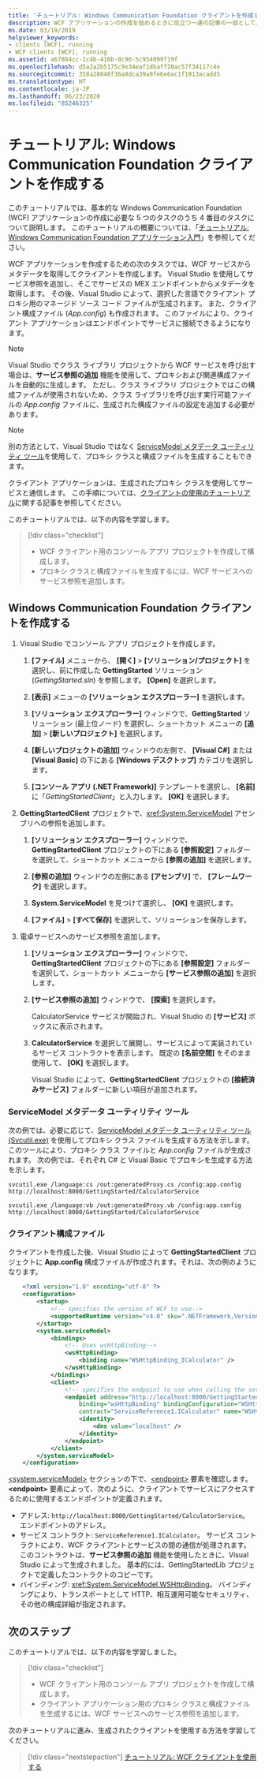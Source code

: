 ```yaml
---
title: 'チュートリアル: Windows Communication Foundation クライアントを作成する'
description: WCF アプリケーションの作成を始めるときに役立つ一連の記事の一部として、WCF サービスからメタデータを取得することによってクライアントを作成する方法について説明します。
ms.date: 03/19/2019
helpviewer_keywords:
- clients [WCF], running
- WCF clients [WCF], running
ms.assetid: a67884cc-1c4b-416b-8c96-5c954099f19f
ms.openlocfilehash: d5a2a2b5175c9e34eaf1dbaff20ac57f34117c4e
ms.sourcegitcommit: 358a28048f36a8dca39a9fe6e6ac1f1913acadd5
ms.translationtype: HT
ms.contentlocale: ja-JP
ms.lasthandoff: 06/23/2020
ms.locfileid: "85246325"
---
```

# <a name="tutorial-create-a-windows-communication-foundation-client"></a>チュートリアル: Windows Communication Foundation クライアントを作成する

このチュートリアルでは、基本的な Windows Communication Foundation (WCF) アプリケーションの作成に必要な 5 つのタスクのうち 4 番目のタスクについて説明します。 このチュートリアルの概要については、「[チュートリアル: Windows Communication Foundation アプリケーション入門](getting-started-tutorial.md)」を参照してください。

WCF アプリケーションを作成するための次のタスクでは、WCF サービスからメタデータを取得してクライアントを作成します。 Visual Studio を使用してサービス参照を追加し、そこでサービスの MEX エンドポイントからメタデータを取得します。 その後、Visual Studio によって、選択した言語でクライアント プロキシ用のマネージド ソース コード ファイルが生成されます。 また、クライアント構成ファイル (*App.config*) も作成されます。 このファイルにより、クライアント アプリケーションはエンドポイントでサービスに接続できるようになります。

> [!NOTE]
> Visual Studio でクラス ライブラリ プロジェクトから WCF サービスを呼び出す場合は、**サービス参照の追加** 機能を使用して、プロキシおよび関連構成ファイルを自動的に生成します。 ただし、クラス ライブラリ プロジェクトではこの構成ファイルが使用されないため、クラス ライブラリを呼び出す実行可能ファイルの *App.config* ファイルに、生成された構成ファイルの設定を追加する必要があります。

> [!NOTE]
> 別の方法として、Visual Studio ではなく [ServiceModel メタデータ ユーティリティ ツール](#servicemodel-metadata-utility-tool)を使用して、プロキシ クラスと構成ファイルを生成することもできます。

クライアント アプリケーションは、生成されたプロキシ クラスを使用してサービスと通信します。 この手順については、[クライアントの使用のチュートリアル](how-to-use-a-wcf-client.md)に関する記事を参照してください。

このチュートリアルでは、以下の内容を学習します。
> [!div class="checklist"]
>
> - WCF クライアント用のコンソール アプリ プロジェクトを作成して構成します。
> - プロキシ クラスと構成ファイルを生成するには、WCF サービスへのサービス参照を追加します。

## <a name="create-a-windows-communication-foundation-client"></a>Windows Communication Foundation クライアントを作成する

1. Visual Studio でコンソール アプリ プロジェクトを作成します。

    1. **[ファイル]** メニューから、 **[開く]**  >  **[ソリューション/プロジェクト]** を選択し、前に作成した **GettingStarted** ソリューション (*GettingStarted.sln*) を参照します。 **[Open]** を選択します。

    2. **[表示]** メニューの **[ソリューション エクスプローラー]** を選択します。

    3. **[ソリューション エクスプローラー]** ウィンドウで、**GettingStarted** ソリューション (最上位ノード) を選択し、ショートカット メニューの **[追加]**  >  **[新しいプロジェクト]** を選択します。

    4. **[新しいプロジェクトの追加]** ウィンドウの左側で、 **[Visual C#]** または **[Visual Basic]** の下にある **[Windows デスクトップ]** カテゴリを選択します。

    5. **[コンソール アプリ (.NET Framework)]** テンプレートを選択し、 **[名前]** に「*GettingStartedClient*」と入力します。 **[OK]** を選択します。

2. **GettingStartedClient** プロジェクトで、<xref:System.ServiceModel> アセンブリへの参照を追加します。

    1. **[ソリューション エクスプローラー]** ウィンドウで、**GettingStartedClient** プロジェクトの下にある **[参照設定]** フォルダーを選択して、ショートカット メニューから **[参照の追加]** を選択します。

    2. **[参照の追加]** ウィンドウの左側にある **[アセンブリ]** で、 **[フレームワーク]** を選択します。

    3. **System.ServiceModel** を見つけて選択し、 **[OK]** を選択します。

    4. **[ファイル]**  >  **[すべて保存]** を選択して、ソリューションを保存します。

3. 電卓サービスへのサービス参照を追加します。

   1. **[ソリューション エクスプローラー]** ウィンドウで、**GettingStartedClient** プロジェクトの下にある **[参照設定]** フォルダーを選択して、ショートカット メニューから **[サービス参照の追加]** を選択します。

   2. **[サービス参照の追加]** ウィンドウで、 **[探索]** を選択します。

      CalculatorService サービスが開始され、Visual Studio の **[サービス]** ボックスに表示されます。

   3. **CalculatorService** を選択して展開し、サービスによって実装されているサービス コントラクトを表示します。 既定の **[名前空間]** をそのまま使用して、 **[OK]** を選択します。

      Visual Studio によって、**GettingStartedClient** プロジェクトの **[接続済みサービス]** フォルダーに新しい項目が追加されます。

### <a name="servicemodel-metadata-utility-tool"></a>ServiceModel メタデータ ユーティリティ ツール

次の例では、必要に応じて、[ServiceModel メタデータ ユーティリティ ツール (Svcutil.exe)](servicemodel-metadata-utility-tool-svcutil-exe.md) を使用してプロキシ クラス ファイルを生成する方法を示します。 このツールにより、プロキシ クラス ファイルと *App.config* ファイルが生成されます。 次の例では、それぞれ C# と Visual Basic でプロキシを生成する方法を示します。

```shell
svcutil.exe /language:cs /out:generatedProxy.cs /config:app.config http://localhost:8000/GettingStarted/CalculatorService
```

```shell
svcutil.exe /language:vb /out:generatedProxy.vb /config:app.config http://localhost:8000/GettingStarted/CalculatorService
```

### <a name="client-configuration-file"></a>クライアント構成ファイル

クライアントを作成した後、Visual Studio によって **GettingStartedClient** プロジェクトに **App.config** 構成ファイルが作成されます。それは、次の例のようになります。

```xml
    <?xml version="1.0" encoding="utf-8" ?>
    <configuration>
        <startup>
            <!-- specifies the version of WCF to use-->
            <supportedRuntime version="v4.0" sku=".NETFramework,Version=v4.6.1" />
        </startup>
        <system.serviceModel>
            <bindings>
                <!-- Uses wsHttpBinding-->
                <wsHttpBinding>
                    <binding name="WSHttpBinding_ICalculator" />
                </wsHttpBinding>
            </bindings>
            <client>
                <!-- specifies the endpoint to use when calling the service -->
                <endpoint address="http://localhost:8000/GettingStarted/CalculatorService"
                    binding="wsHttpBinding" bindingConfiguration="WSHttpBinding_ICalculator"
                    contract="ServiceReference1.ICalculator" name="WSHttpBinding_ICalculator">
                    <identity>
                        <dns value="localhost" />
                    </identity>
                </endpoint>
            </client>
        </system.serviceModel>
    </configuration>
```

[\<system.serviceModel>](../configure-apps/file-schema/wcf/system-servicemodel.md) セクションの下で、[\<endpoint>](../configure-apps/file-schema/wcf/endpoint-element.md) 要素を確認します。 **&lt;endpoint&gt;** 要素によって、次のように、クライアントでサービスにアクセスするために使用するエンドポイントが定義されます。

- アドレス: `http://localhost:8000/GettingStarted/CalculatorService`。 エンドポイントのアドレス。
- サービス コントラクト: `ServiceReference1.ICalculator`。 サービス コントラクトにより、WCF クライアントとサービスの間の通信が処理されます。 このコントラクトは、**サービス参照の追加** 機能を使用したときに、Visual Studio によって生成されました。 基本的には、GettingStartedLib プロジェクトで定義したコントラクトのコピーです。
- バインディング: <xref:System.ServiceModel.WSHttpBinding>。 バインディングにより、トランスポートとして HTTP、相互運用可能なセキュリティ、その他の構成詳細が指定されます。

## <a name="next-steps"></a>次のステップ

このチュートリアルでは、以下の内容を学習しました。
> [!div class="checklist"]
>
> - WCF クライアント用のコンソール アプリ プロジェクトを作成して構成します。
> - クライアント アプリケーション用のプロキシ クラスと構成ファイルを生成するには、WCF サービスへのサービス参照を追加します。

次のチュートリアルに進み、生成されたクライアントを使用する方法を学習してください。

> [!div class="nextstepaction"]
> [チュートリアル: WCF クライアントを使用する](how-to-use-a-wcf-client.md)
